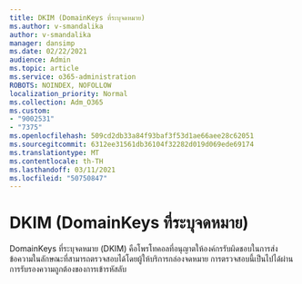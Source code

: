 ```yaml
---
title: DKIM (DomainKeys ที่ระบุจดหมาย)
ms.author: v-smandalika
author: v-smandalika
manager: dansimp
ms.date: 02/22/2021
audience: Admin
ms.topic: article
ms.service: o365-administration
ROBOTS: NOINDEX, NOFOLLOW
localization_priority: Normal
ms.collection: Adm_O365
ms.custom:
- "9002531"
- "7375"
ms.openlocfilehash: 509cd2db33a84f93baf3f53d1ae66aee28c62051
ms.sourcegitcommit: 6312ee31561db36104f32282d019d069ede69174
ms.translationtype: MT
ms.contentlocale: th-TH
ms.lasthandoff: 03/11/2021
ms.locfileid: "50750847"
---
```

# <a name="dkim-domainkeys-identified-mail"></a>DKIM (DomainKeys ที่ระบุจดหมาย)

DomainKeys ที่ระบุจดหมาย (DKIM) คือโพรโทคอลที่อนุญาตให้องค์กรรับผิดชอบในการส่งข้อความในลักษณะที่สามารถตรวจสอบได้โดยผู้ให้บริการกล่องจดหมาย การตรวจสอบนี้เป็นไปได้ผ่านการรับรองความถูกต้องของการเข้ารหัสลับ
